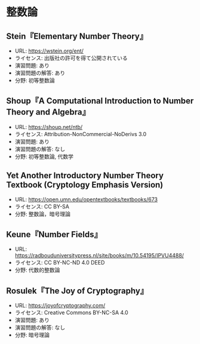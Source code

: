 # 整数論

## Stein『Elementary Number Theory』

* URL: <https://wstein.org/ent/>
* ライセンス: 出版社の許可を得て公開されている
* 演習問題: あり
* 演習問題の解答: あり
* 分野: 初等整数論

## Shoup『A Computational Introduction to Number Theory and Algebra』

* URL: <https://shoup.net/ntb/>
* ライセンス: Attribution-NonCommercial-NoDerivs 3.0
* 演習問題: あり
* 演習問題の解答: なし
* 分野: 初等整数論, 代数学

## Yet Another Introductory Number Theory Textbook (Cryptology Emphasis Version)

* URL: <https://open.umn.edu/opentextbooks/textbooks/673>
* ライセンス: CC BY-SA
* 分野: 整数論，暗号理論

## Keune『Number Fields』

* URL: <https://radbouduniversitypress.nl/site/books/m/10.54195/IPVU4488/>
* ライセンス: CC BY-NC-ND 4.0 DEED
* 分野: 代数的整数論

## Rosulek『The Joy of Cryptography』

* URL: <https://joyofcryptography.com/>
* ライセンス: Creative Commons BY-NC-SA 4.0
* 演習問題: あり
* 演習問題の解答: なし
* 分野: 暗号理論